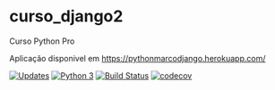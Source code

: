 # curso_django2


Curso Python Pro

Aplicação disponivel em https://pythonmarcodjango.herokuapp.com/

[![Updates](https://pyup.io/repos/github/Marco1357/curso_django2/shield.svg)](https://pyup.io/repos/github/Marco1357/curso_django2/)
[![Python 3](https://pyup.io/repos/github/Marco1357/curso_django2/python-3-shield.svg)](https://pyup.io/repos/github/Marco1357/curso_django2/)
[![Build Status](https://travis-ci.com/Marco1357/curso_django2.svg?branch=master)](https://travis-ci.com/Marco1357/curso_django2)
[![codecov](https://codecov.io/gh/Marco1357/curso_django2/branch/master/graph/badge.svg?token=UN2HB90HWJ)](undefined)
